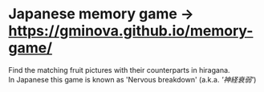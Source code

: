# Japanese memory game -> https://gminova.github.io/memory-game/
Find the matching fruit pictures with their counterparts in hiragana.  
In Japanese this game is known as 'Nervous breakdown' (a.k.a.
_'神経衰弱'_)  
